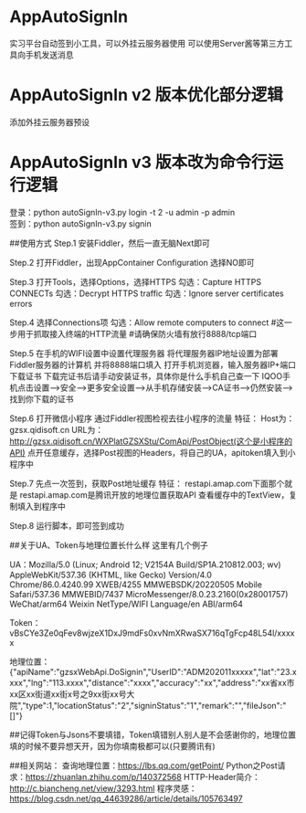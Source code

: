# AppAutoSignIn
实习平台自动签到小工具，可以外挂云服务器使用
可以使用Server酱等第三方工具向手机发送消息

# AppAutoSignIn v2 版本优化部分逻辑
添加外挂云服务器预设

# AppAutoSignIn v3 版本改为命令行运行逻辑
登录：python autoSignIn-v3.py login -t 2 -u admin -p admin </br>
签到：python autoSignIn-v3.py signin


##使用方式
Step.1
安装Fiddler，然后一直无脑Next即可

Step.2
打开Fiddler，出现AppContainer Configuration
选择NO即可

Step.3
打开Tools，选择Options，选择HTTPS
勾选：Capture HTTPS CONNECTs
勾选：Decrypt HTTPS traffic
勾选：Ignore server certificates errors

Step.4
选择Connections项
勾选：Allow remote computers to connect
#这一步用于抓取接入终端的HTTP流量
#请确保防火墙有放行8888/tcp端口

Step.5
在手机的WIFI设置中设置代理服务器
将代理服务器IP地址设置为部署Fiddler服务器的计算机
并将8888端口填入
打开手机浏览器，输入服务器IP+端口下载证书
下载完证书后请手动安装证书，具体你是什么手机自己查一下
IQOO手机点击设置-->安全-->更多安全设置-->从手机存储安装-->CA证书-->仍然安装-->找到你下载的证书

Step.6
打开微信小程序
通过Fiddler视图检视去往小程序的流量
特征：
Host为：gzsx.qidisoft.cn
URL为：http://gzsx.qidisoft.cn/WXPlatGZSXStu/ComApi/PostObject(这个是小程序的API)
点开任意缓存，选择Post视图的Headers，将自己的UA，apitoken填入到小程序中

Step.7
先点一次签到，获取Post地址缓存
特征：
restapi.amap.com下面那个就是
restapi.amap.com是腾讯开放的地理位置获取API
查看缓存中的TextView，复制填入到程序中

Step.8
运行脚本，即可签到成功


##关于UA、Token与地理位置长什么样
这里有几个例子

UA：Mozilla/5.0 (Linux; Android 12; V2154A Build/SP1A.210812.003; wv) AppleWebKit/537.36 (KHTML, like Gecko) Version/4.0 Chrome/86.0.4240.99 XWEB/4255 MMWEBSDK/20220505 Mobile Safari/537.36 MMWEBID/7437 MicroMessenger/8.0.23.2160(0x28001757) WeChat/arm64 Weixin NetType/WIFI Language/en ABI/arm64

Token：vBsCYe3Ze0qFev8wjzeX1DxJ9mdFs0xvNmXRwaSX716qTgFcp48L54l/xxxxx

地理位置：{"apiName":"gzsxWebApi.DoSignin","UserID":"ADM202011xxxxx","lat":"23.xxxx","lng":"113.xxxx","distance":"xxxx","accuracy":"xx","address":"xx省xx市xx区xx街道xx街x号之9xx街xx号大院","type":1,"locationStatus":"2","signinStatus":"1","remark":"","fileJson":"[]"}

##记得Token与Jsons不要填错，Token填错别人别人是不会感谢你的，地理位置填的时候不要异想天开，因为你填南极都可以(只要腾讯有)


##相关网站：
查询地理位置：https://lbs.qq.com/getPoint/
Python之Post请求：https://zhuanlan.zhihu.com/p/140372568
HTTP-Header简介：http://c.biancheng.net/view/3293.html
程序灵感：https://blog.csdn.net/qq_44639286/article/details/105763497
